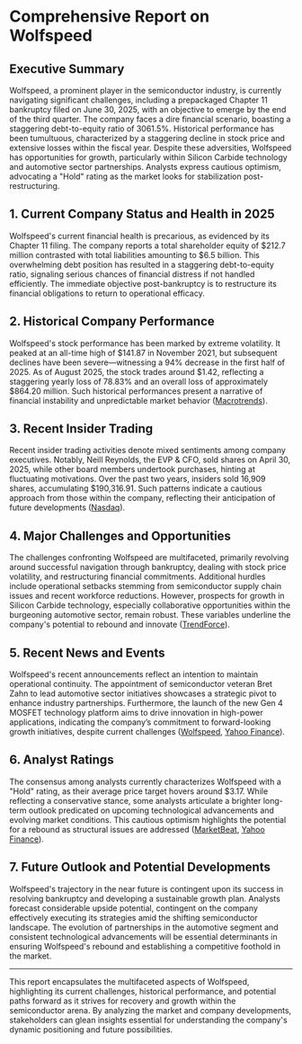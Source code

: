 # Comprehensive Report on Wolfspeed

## Executive Summary
Wolfspeed, a prominent player in the semiconductor industry, is currently navigating significant challenges, including a prepackaged Chapter 11 bankruptcy filed on June 30, 2025, with an objective to emerge by the end of the third quarter. The company faces a dire financial scenario, boasting a staggering debt-to-equity ratio of 3061.5%. Historical performance has been tumultuous, characterized by a staggering decline in stock price and extensive losses within the fiscal year. Despite these adversities, Wolfspeed has opportunities for growth, particularly within Silicon Carbide technology and automotive sector partnerships. Analysts express cautious optimism, advocating a "Hold" rating as the market looks for stabilization post-restructuring.

## 1. Current Company Status and Health in 2025
Wolfspeed's current financial health is precarious, as evidenced by its Chapter 11 filing. The company reports a total shareholder equity of $212.7 million contrasted with total liabilities amounting to $6.5 billion. This overwhelming debt position has resulted in a staggering debt-to-equity ratio, signaling serious chances of financial distress if not handled efficiently. The immediate objective post-bankruptcy is to restructure its financial obligations to return to operational efficacy.

## 2. Historical Company Performance
Wolfspeed's stock performance has been marked by extreme volatility. It peaked at an all-time high of $141.87 in November 2021, but subsequent declines have been severe—witnessing a 94% decrease in the first half of 2025. As of August 2025, the stock trades around $1.42, reflecting a staggering yearly loss of 78.83% and an overall loss of approximately $864.20 million. Such historical performances present a narrative of financial instability and unpredictable market behavior ([Macrotrends](https://www.macrotrends.net/stocks/charts/WOLF/wolfspeed/stock-price-history)).

## 3. Recent Insider Trading
Recent insider trading activities denote mixed sentiments among company executives. Notably, Neill Reynolds, the EVP & CFO, sold shares on April 30, 2025, while other board members undertook purchases, hinting at fluctuating motivations. Over the past two years, insiders sold 16,909 shares, accumulating $190,316.91. Such patterns indicate a cautious approach from those within the company, reflecting their anticipation of future developments ([Nasdaq](https://www.nasdaq.com/market-activity/stocks/wolf/insider-activity)).

## 4. Major Challenges and Opportunities
The challenges confronting Wolfspeed are multifaceted, primarily revolving around successful navigation through bankruptcy, dealing with stock price volatility, and restructuring financial commitments. Additional hurdles include operational setbacks stemming from semiconductor supply chain issues and recent workforce reductions. However, prospects for growth in Silicon Carbide technology, especially collaborative opportunities within the burgeoning automotive sector, remain robust. These variables underline the company's potential to rebound and innovate ([TrendForce](https://www.trendforce.com/news/2025/07/01/news-wolfspeed-remains-operational-during-bankruptcy-targets-q3-2025-exit-next-moves-and-challenges-ahead/)).

## 5. Recent News and Events
Wolfspeed's recent announcements reflect an intention to maintain operational continuity. The appointment of semiconductor veteran Bret Zahn to lead automotive sector initiatives showcases a strategic pivot to enhance industry partnerships. Furthermore, the launch of the new Gen 4 MOSFET technology platform aims to drive innovation in high-power applications, indicating the company’s commitment to forward-looking growth initiatives, despite current challenges ([Wolfspeed](https://www.wolfspeed.com/company/news-events/), [Yahoo Finance](https://finance.yahoo.com/quote/WOLF/news/)).

## 6. Analyst Ratings
The consensus among analysts currently characterizes Wolfspeed with a "Hold" rating, as their average price target hovers around $3.17. While reflecting a conservative stance, some analysts articulate a brighter long-term outlook predicated on upcoming technological advancements and evolving market conditions. This cautious optimism highlights the potential for a rebound as structural issues are addressed ([MarketBeat](https://www.marketbeat.com/stocks/NYSE/WOLF/forecast/), [Yahoo Finance](https://finance.yahoo.com/quote/WOLF/analysis/)).

## 7. Future Outlook and Potential Developments
Wolfspeed's trajectory in the near future is contingent upon its success in resolving bankruptcy and developing a sustainable growth plan. Analysts forecast considerable upside potential, contingent on the company effectively executing its strategies amid the shifting semiconductor landscape. The evolution of partnerships in the automotive segment and consistent technological advancements will be essential determinants in ensuring Wolfspeed's rebound and establishing a competitive foothold in the market.

---

This report encapsulates the multifaceted aspects of Wolfspeed, highlighting its current challenges, historical performance, and potential paths forward as it strives for recovery and growth within the semiconductor arena. By analyzing the market and company developments, stakeholders can glean insights essential for understanding the company's dynamic positioning and future possibilities.